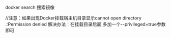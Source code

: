 docker search 搜索镜像


//注意：如果出现Docker挂载宿主机目录显示cannot open directory .:Permission denied
解决办法：在挂载目录后面 多加一个--privileged=true参数即可

